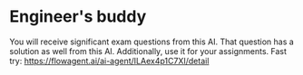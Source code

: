 # Engineer's buddy
You will receive significant exam questions from this AI. That question has a solution as well from this AI. Additionally, use it for your assignments.
Fast try: https://flowagent.ai/ai-agent/ILAex4p1C7XI/detail
